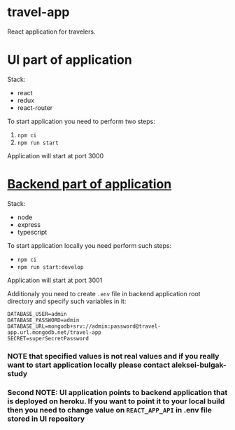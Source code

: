 # travel-app
React application for travelers.

# UI part of application

Stack:
- react
- redux
- react-router

To start application you need to perform two steps:
1. `npm ci`
2. `npm run start`

Application will start at port 3000

# [Backend part of application](https://github.com/aleksei-bulgak-study/travel-app-be)

Stack:
- node
- express
- typescript

To start application locally you need perform such steps:
- `npm ci`
- `npm run start:develop`

Application will start at port 3001

Additionaly you need to create `.env` file in backend application root directory and specify such variables in it:

```
DATABASE_USER=admin
DATABASE_PASSWORD=admin
DATABASE_URL=mongodb+srv://admin:password@travel-app.url.mongodb.net/travel-app
SECRET=superSecretPassword
```
### NOTE that specified values is not real values and if you really want to start application locally please contact aleksei-bulgak-study

### Second NOTE: UI application points to backend application that is deployed on heroku. If you want to point it to your local build then you need to change value on `REACT_APP_API` in .env file stored in UI repository

